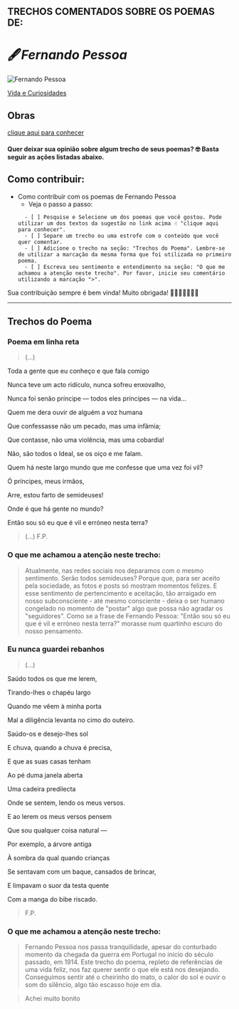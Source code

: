 ## TRECHOS COMENTADOS SOBRE OS POEMAS DE:
 
  # 🖋️*Fernando Pessoa*
  
  ![Fernando Pessoa](https://i0.wp.com/serenaucelli.blog/wp-content/uploads/2021/07/fernando-pessoa-1_ncultura.pt_.jpg?resize=256%2C256&ssl=1)
  
  [Vida e Curiosidades](https://www.casafernandopessoa.pt/pt/fernando-pessoa/vida#:~:text=Fernando%20Ant%C3%B3nio%20Nogueira%20Pessoa%20nasceu,padrasto%20era%20o%20c%C3%B4nsul%20Portugu%C3%AAs.)
  
## Obras
  [clique aqui para conhecer](http://www.dominiopublico.gov.br/pesquisa/ResultadoPesquisaObraForm.do?first=50&no_autor=Fernando%20Pessoa&co_categoria=2&pagina=1&select_action=Submit&co_midia=2)
  
  #### Quer deixar sua opinião sobre algum trecho de seus poemas? 🤓 Basta seguir as ações listadas abaixo.
  
## Como contribuir:
*  Como contribuir com os poemas de Fernando Pessoa
    * Veja o passo a passo:
    ```
      - [ ] Pesquise e Selecione um dos poemas que você gostou. Pode utilizar um dos textos da sugestão no link acima ☝️ "clique aqui para conhecer".
      - [ ] Separe um trecho ou uma estrofe com o conteúdo que você quer comentar.
      - [ ] Adicione o trecho na seção: "Trechos do Poema". Lembre-se de utilizar a marcação da mesma forma que foi utilizada no primeiro poema.
      - [ ] Escreva seu sentimento e entendimento na seção: "O que me achamou a atenção neste trecho". Por favor, inicie seu comentário utilizando a marcação ">".
     ``` 
Sua contribuição sempre é bem vinda! Muito obrigada! 🌻🌻🌻🌻🌻🌻🌻
____________________________________________________   
  
## Trechos do Poema

  ### Poema em linha reta
   >(...)
  >
  Toda a gente que eu conheço e que fala comigo
  
  Nunca teve um acto ridículo, nunca sofreu enxovalho,
  
  Nunca foi senão príncipe — todos eles príncipes — na vida…
  
  
  Quem me dera ouvir de alguém a voz humana
  
  Que confessasse não um pecado, mas uma infâmia;
  
  Que contasse, não uma violência, mas uma cobardia!
  
  Não, são todos o Ideal, se os oiço e me falam.
  
  Quem há neste largo mundo que me confesse que uma vez foi vil?
  
  Ó príncipes, meus irmãos,
  
  
  Arre, estou farto de semideuses!
  
  Onde é que há gente no mundo?
  
  Então sou só eu que é vil e erróneo nesta terra?
  >(...)
  >F.P.


  ### O que me achamou a atenção neste trecho:
  >Atualmente, nas redes sociais nos deparamos com o mesmo sentimento. Serão todos semideuses? Porque que, para ser aceito pela sociedade, as fotos e posts só mostram momentos felizes. E esse sentimento de pertencimento e aceitação, tão arraigado em nosso subconsciente - até mesmo consciente - deixa o ser humano congelado no momento de "postar" algo que possa não agradar os "seguidores". Como se a frase de Fernando Pessoa: "Então sou só eu que é vil e erróneo nesta terra?" morasse num quartinho escuro do nosso pensamento.
 
  ### Eu nunca guardei rebanhos
  >(...)
  >
   Saúdo todos os que me lerem,
   
   Tirando-lhes o chapéu largo
   
   Quando me vêem à minha porta
   
   Mal a diligência levanta no cimo do outeiro.
   
   Saúdo-os e desejo-lhes sol
   
   E chuva, quando a chuva é precisa,
   
   E que as suas casas tenham
   
   Ao pé duma janela aberta
  
   Uma cadeira predilecta
   
   Onde se sentem, lendo os meus versos.
   
   E ao lerem os meus versos pensem
   
   Que sou qualquer coisa natural —
   
   Por exemplo, a árvore antiga
   
   À sombra da qual quando crianças
   
   Se sentavam com um baque, cansados de brincar,
   
   E limpavam o suor da testa quente
   
   Com a manga do bibe riscado.
   >F.P.


  ### O que me achamou a atenção neste trecho:
  >Fernando Pessoa nos passa tranquilidade, apesar do conturbado momento da chegada da guerra em Portugal no início do século passado, em 1914. Este trecho do poema, repleto de referências de uma vida feliz, nos faz querer sentir o que ele está nos desejando. Conseguimos sentir até o cheirinho do mato, o calor do sol e ouvir o som do silêncio, algo tão escasso hoje em dia.
 
 >Achei muito bonito


